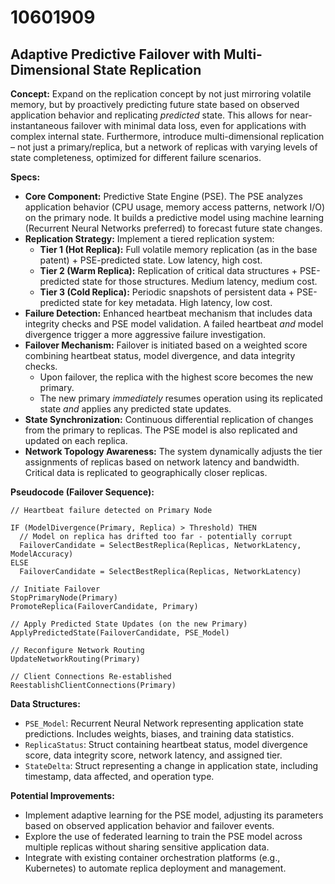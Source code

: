# 10601909

## Adaptive Predictive Failover with Multi-Dimensional State Replication

**Concept:** Expand on the replication concept by not just mirroring volatile memory, but by proactively predicting future state based on observed application behavior and replicating *predicted* state. This allows for near-instantaneous failover with minimal data loss, even for applications with complex internal state. Furthermore, introduce multi-dimensional replication – not just a primary/replica, but a network of replicas with varying levels of state completeness, optimized for different failure scenarios.

**Specs:**

*   **Core Component:** Predictive State Engine (PSE). The PSE analyzes application behavior (CPU usage, memory access patterns, network I/O) on the primary node. It builds a predictive model using machine learning (Recurrent Neural Networks preferred) to forecast future state changes.
*   **Replication Strategy:** Implement a tiered replication system:
    *   **Tier 1 (Hot Replica):** Full volatile memory replication (as in the base patent) + PSE-predicted state.  Low latency, high cost.
    *   **Tier 2 (Warm Replica):**  Replication of critical data structures + PSE-predicted state for those structures.  Medium latency, medium cost.
    *   **Tier 3 (Cold Replica):**  Periodic snapshots of persistent data + PSE-predicted state for key metadata. High latency, low cost.
*   **Failure Detection:** Enhanced heartbeat mechanism that includes data integrity checks and PSE model validation. A failed heartbeat *and* model divergence trigger a more aggressive failure investigation.
*   **Failover Mechanism:**  Failover is initiated based on a weighted score combining heartbeat status, model divergence, and data integrity checks.
    *   Upon failover, the replica with the highest score becomes the new primary.
    *   The new primary *immediately* resumes operation using its replicated state *and* applies any predicted state updates.
*   **State Synchronization:** Continuous differential replication of changes from the primary to replicas. The PSE model is also replicated and updated on each replica.
*   **Network Topology Awareness:** The system dynamically adjusts the tier assignments of replicas based on network latency and bandwidth.  Critical data is replicated to geographically closer replicas.

**Pseudocode (Failover Sequence):**

```
// Heartbeat failure detected on Primary Node

IF (ModelDivergence(Primary, Replica) > Threshold) THEN
  // Model on replica has drifted too far - potentially corrupt
  FailoverCandidate = SelectBestReplica(Replicas, NetworkLatency, ModelAccuracy)
ELSE
  FailoverCandidate = SelectBestReplica(Replicas, NetworkLatency)

// Initiate Failover
StopPrimaryNode(Primary)
PromoteReplica(FailoverCandidate, Primary)

// Apply Predicted State Updates (on the new Primary)
ApplyPredictedState(FailoverCandidate, PSE_Model)

// Reconfigure Network Routing
UpdateNetworkRouting(Primary)

// Client Connections Re-established
ReestablishClientConnections(Primary)
```

**Data Structures:**

*   `PSE_Model`: Recurrent Neural Network representing application state predictions.  Includes weights, biases, and training data statistics.
*   `ReplicaStatus`: Struct containing heartbeat status, model divergence score, data integrity score, network latency, and assigned tier.
*   `StateDelta`:  Struct representing a change in application state, including timestamp, data affected, and operation type.

**Potential Improvements:**

*   Implement adaptive learning for the PSE model, adjusting its parameters based on observed application behavior and failover events.
*   Explore the use of federated learning to train the PSE model across multiple replicas without sharing sensitive application data.
*   Integrate with existing container orchestration platforms (e.g., Kubernetes) to automate replica deployment and management.
